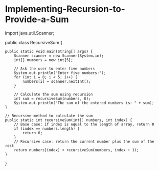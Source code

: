 # Implementing-Recursion-to-Provide-a-Sum

import java.util.Scanner;

public class RecursiveSum {

    public static void main(String[] args) {
        Scanner scanner = new Scanner(System.in);
        int[] numbers = new int[5];

        // Ask the user to enter five numbers
        System.out.println("Enter five numbers:");
        for (int i = 0; i < 5; i++) {
            numbers[i] = scanner.nextInt();
        }

        // Calculate the sum using recursion
        int sum = recursiveSum(numbers, 0);
        System.out.println("The sum of the entered numbers is: " + sum);
    }

    // Recursive method to calculate the sum
    public static int recursiveSum(int[] numbers, int index) {
        // Base case: if index is equal to the length of array, return 0
        if (index == numbers.length) {
            return 0;
        }
        // Recursive case: return the current number plus the sum of the rest
        return numbers[index] + recursiveSum(numbers, index + 1);
    }
}


